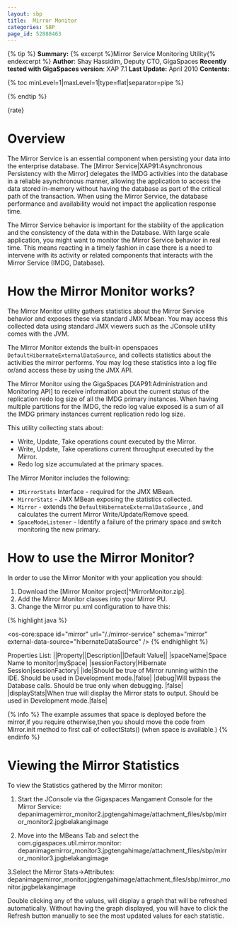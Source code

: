 ```yaml
---
layout: sbp
title:  Mirror Monitor
categories: SBP
page_id: 52888463
---
```



{% tip %}
**Summary:** {% excerpt %}Mirror Service Monitoring Utility{% endexcerpt %}
**Author**: Shay Hassidim, Deputy CTO, GigaSpaces
**Recently tested with GigaSpaces version**: XAP 7.1
**Last Update:** April 2010
**Contents:**

{% toc minLevel=1|maxLevel=1|type=flat|separator=pipe %}

{% endtip %}

{rate}

# Overview
The Mirror Service is an essential component when persisting your data into the enterprise database. The [Mirror Service|XAP91:Asynchronous Persistency with the Mirror] delegates the IMDG activities into the database in a reliable asynchronous manner, allowing the application to access the data stored in-memory without having the database as part of the critical path of the transaction. When using the Mirror Service, the database performance and availability would not impact the application response time.

The Mirror Service behavior is important for the stability of the application and the consistency of the data within the Database. With large scale application, you might want to monitor the Mirror Service behavior in real time. This means reacting in a timely fashion in case there is a need to intervene with its activity or related components that interacts with the Mirror Service (IMDG, Database).

# How the Mirror Monitor works?
The Mirror Monitor utility gathers statistics about the Mirror Service behavior and exposes these via standard JMX Mbean. You may access this collected data using standard JMX viewers such as the JConsole utility comes with the JVM.

The Mirror Monitor extends the built-in openspaces `DefaultHibernateExternalDataSource`, and collects statistics about the activities the mirror performs. You may log these statistics into a log file or/and access these by using the JMX API.

The Mirror Monitor using the GigaSpaces [XAP91:Administration and Monitoring API] to receive information about the current status of the replication redo log size of all the IMDG primary instances. When having multiple partitions for the IMDG, the redo log value exposed is a sum of all the IMDG primary instances current replication redo log size.

This utility collecting stats about:
- Write, Update, Take operations count executed by the Mirror.
- Write, Update, Take operations current throughput executed by the Mirror.
- Redo log size accumulated at the primary spaces.

The Mirror Monitor includes the following:
- `IMirrorStats` Interface - required for the JMX MBean.
- `MirrorStats` - JMX MBean exposing the statistics collected.
- `Mirror` - extends the `DefaultHibernateExternalDataSource` , and calculates the current Mirror Write/Update/Remove speed.
- `SpaceModeListener` - Identify a failure of the primary space and switch monitoring the new primary.

# How to use the Mirror Monitor?
In order to use the Mirror Monitor with your application you should:
1. Download the [Mirror Monitor project|^MirrorMonitor.zip].
2. Add the Mirror Monitor classes into your Mirror PU.
3. Change the Mirror pu.xml configuration to have this:



{% highlight java %}
<bean id="hibernateDataSource" class="com.gigaspaces.util.mirror.monitor.Mirror">
	        <property name="sessionFactory" ref="sessionFactory"/>
		<property name="spaceName" value="mySpace"  />
		<property name="ide" value="false"/>
		<property name="debug" value="false"/>
		<property name="displayStats" value="false"/>
 	</bean>

<os-core:space id="mirror" url="/./mirror-service" schema="mirror" external-data-source="hibernateDataSource" />
{% endhighlight %}


Properties List:
||Property||Description||Default Value||
|spaceName|Space Name to monitor|mySpace|
|sessionFactory|Hibernate Session|sessionFactory|
|ide|Should be true of Mirror running within the IDE. Should be used in Development mode.|false|
|debug|Will bypass the Database calls. Should be true only when debugging. |false|
|displayStats|When true will display the Mirror stats to output. Should be used in Development mode.|false|

{% info %}
The example assumes that space is deployed before the mirror,if you require otherwise,then you should move the code from Mirror.init method to first call of collectStats() (when space is available.)
{% endinfo %}

# Viewing the Mirror Statistics
To view the Statistics gathered by the Mirror monitor:
1. Start the JConsole via the Gigaspaces Mangament Console for the Mirror Service:
depanimagemirror_monitor2.jpgtengahimage/attachment_files/sbp/mirror_monitor2.jpgbelakangimage

2. Move into the MBeans Tab and select the com.gigaspaces.util.mirror.monitor:
depanimagemirror_monitor3.jpgtengahimage/attachment_files/sbp/mirror_monitor3.jpgbelakangimage

3.Select the Mirror Stats->Attributes:
depanimagemirror_monitor.jpgtengahimage/attachment_files/sbp/mirror_monitor.jpgbelakangimage

Double clicking any of the values, will display a graph that will be refreshed automatically. Without having the graph displayed, you will have to click the Refresh button manually to see the most updated values for each statistic.